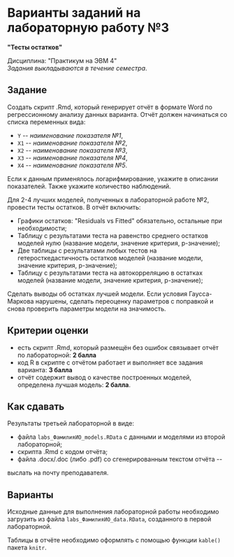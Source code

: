 
# Варианты заданий на лабораторную работу №3      

**"Тесты остатков"**    

Дисциплина: "Практикум на ЭВМ 4"     
*Задания выкладываются в течение семестра*.    


## Задание  

Создать скрипт .Rmd, который генерирует отчёт в формате Word по регрессионному анализу данных варианта.
Отчёт должен начинаться со списка переменных вида:   

* `Y` -- *наименование показателя №1*,  
* `X1` -- *наименование показателя №2*,  
* `X2` -- *наименование показателя №3*,  
* `X3` -- *наименование показателя №4*, 
* `X4` -- *наименование показателя №5*.  

Если к данным применялось логарифмирование, укажите в описании показателей. Также укажите количество наблюдений.  

Для 2-4 лучших моделей, полученных в лабораторной работе №2, провести тесты остатков. В отчёт включить:   

* Графики остатков: "Residuals vs Fitted" обязательно, остальные при необходимости;    
* Таблицу с результатами теста на равенство среднего остатков моделей нулю (название модели, значение критерия, p-значение);   
* Две таблицы с результатами любых тестов на гетеросткедастичность остатков моделей (название модели, значение критерия, p-значение);  
* Таблицу с результатами теста на автокорреляцию в остатках моделей (название модели, значение критерия, p-значение);  

Сделать выводы об остатках лучшей модели. Если условия Гаусса-Маркова нарушены, сделать переоценку параметров с поправкой и снова проверить параметры модели на значимость.     


## Критерии оценки   

 * есть скрипт .Rmd, который размещён без ошибок связывает отчёт по лабораторной: **2 балла**   
 * код R в скрипте с отчётом работает и выполняет все задания варианта: **3 балла**   
 * отчёт содержит вывод о качестве построенных моделей, определена лучшая модель: **2 балла**.   


## Как сдавать  

Результаты третьей лабораторной в виде:  

* файла `labs_ФамилияИО_models.RData` с данными и моделями из второй лабораторной;  
* скрипта .Rmd с кодом отчёта;   
* файла .docx/.doc (либо .pdf) со сгенерированным текстом отчёта --

выслать на почту преподавателя.   


## Варианты     

Исходные данные для выполнения лабораторной работы необходимо загрузить из файла `labs_ФамилияИО_data.RData`, созданного в первой лабораторной.    

Таблицы в отчёте необходимо оформлять с помощью функции `kable()` пакета `knitr`. 
